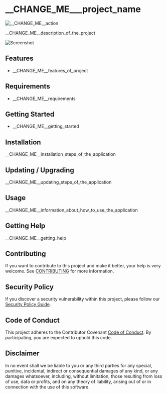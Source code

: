 # __CHANGE_ME___project_name

![__CHANGE_ME__action](https://github.com/erdaltsksn/__CHANGE_ME__reponame/workflows/__CHANGE_ME__action/badge.svg)

__CHANGE_ME__description_of_the_project

![Screenshot](/assets/screenshot.png)

## Features

- __CHANGE_ME__features_of_project

## Requirements

- __CHANGE_ME__requirements

## Getting Started

- __CHANGE_ME__getting_started

## Installation

__CHANGE_ME__installation_steps_of_the_application

## Updating / Upgrading

__CHANGE_ME__updating_steps_of_the_application

## Usage

__CHANGE_ME__information_about_how_to_use_the_application

## Getting Help

__CHANGE_ME__getting_help

## Contributing

If you want to contribute to this project and make it better, your help is very
welcome. See [CONTRIBUTING](docs/CONTRIBUTING.md) for more information.

## Security Policy

If you discover a security vulnerability within this project, please follow our
[Security Policy Guide](docs/SECURITY.md).

## Code of Conduct

This project adheres to the Contributor Covenant [Code of Conduct](docs/CODE_OF_CONDUCT.md).
By participating, you are expected to uphold this code.

## Disclaimer

In no event shall we be liable to you or any third parties for any special,
punitive, incidental, indirect or consequential damages of any kind, or any
damages whatsoever, including, without limitation, those resulting from loss of
use, data or profits, and on any theory of liability, arising out of or in
connection with the use of this software.
